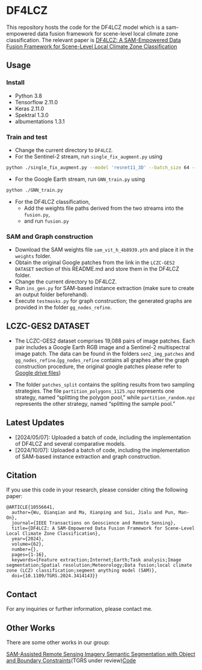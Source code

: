 # DF4LCZ

This repository hosts the code for the DF4LCZ model which is a sam-empowered data fusion framework for scene-level local climate zone classification. The relevant paper is [DF4LCZ: A SAM-Empowered Data Fusion Framework for Scene-Level Local Climate Zone Classification](https://ieeexplore.ieee.org/abstract/document/10556641?casa_token=fPD1keUeTw4AAAAA:z8iuo_WSxWuCd2qQI9jmF-q8L_R9EorHqqMHUZAAADKLSByRw1hej2wcW07g0Rgnsjvl75nuE4DYH7I)

## Usage

### Install
- Python 3.8
- Tensorflow 2.11.0 
- Keras 2.11.0 
- Spektral 1.3.0
- albumentations 1.3.1

### Train and test

- Change the current directory to `DF4LCZ`.
- For the Sentinel-2 stream, run `single_fix_augment.py` using

```Bash
python ./single_fix_augment.py --model 'resnet11_3D' --batch_size 64 --initial_lr 0.002 --decay_factor 0.4 --patience 40 --epoch 100
```
- For the Google Earth stream, run `GNN_train.py` using

```Bash
python ./GNN_train.py
```
- For the DF4LCZ classification, 
    - Add the weights file paths derived from the two streams into the `fusion.py`,
    - and run `fusion.py`

### SAM and Graph construction

- Download the SAM weights file `sam_vit_h_4b8939.pth` and place it in the `weights` folder.
- Obtain the original Google patches from the link in the `LCZC-GES2 DATASET` section of this README.md and store them in the DF4LCZ folder.
- Change the current directory to DF4LCZ.
- Run `ins_gen.py` for SAM-based instance extraction (make sure to create an output folder beforehand).
- Execute `testmasks.py` for graph construction; the generated graphs are provided in the folder `gg_nodes_refine`. 

## LCZC-GES2 DATASET

- The LCZC-GES2 dataset comprises 19,088 pairs of image patches. Each pair includes a Google Earth RGB image and a Sentinel-2 multispectral image patch. The data can be found in the folders `sen2_img_patches` and `gg_nodes_refine`.(`gg_nodes_refine` contains all graphes after the graph construction procedure, the original google patches please refer to [Google drive files](https://drive.google.com/file/d/1DpjqUAXr-At3qAoka6Xfdv7w1s0Jkn3c/view?usp=drive_link))

- The folder `patches_split` contains the spliting results from two sampling strategies. The file `partition_polygons_1125.npz` represents one strategy, named “splitting the polygon pool,” while `partition_random.npz` represents the other strategy, named “splitting the sample pool.”

## Latest Updates 

- [2024/05/07]: Uploaded a batch of code, including the implementation of DF4LCZ and several comparative models. 
- [2024/10/07]: Uploaded a batch of code, including the implementation of SAM-based instance extraction and graph construction. 

## Citation

If you use this code in your research, please consider citing the following paper:

```
@ARTICLE{10556641,
  author={Wu, Qianqian and Ma, Xianping and Sui, Jialu and Pun, Man-On},
  journal={IEEE Transactions on Geoscience and Remote Sensing}, 
  title={DF4LCZ: A SAM-Empowered Data Fusion Framework for Scene-Level Local Climate Zone Classification}, 
  year={2024},
  volume={62},
  number={},
  pages={1-16},
  keywords={Feature extraction;Internet;Earth;Task analysis;Image segmentation;Spatial resolution;Meteorology;Data fusion;local climate zone (LCZ) classification;segment anything model (SAM)},
  doi={10.1109/TGRS.2024.3414143}}
```

## Contact

For any inquiries or further information, please contact me.

## Other Works
There are some other works in our group:

[SAM-Assisted Remote Sensing Imagery Semantic Segmentation with Object and Boundary Constraints](https://arxiv.org/abs/2312.02464)(TGRS under review)[Code](https://github.com/sstary/SSRS)